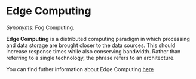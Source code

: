 # Edge Computing 

<!-- (Sustainability) -->

*Synonyms*: Fog Computing.


**Edge Computing** is a distributed computing paradigm in which processing and data storage are brought closer to the data sources. This should increase response times while also conserving bandwidth. Rather than referring to a single technology, the phrase refers to an architecture.

You can find futher information about Edge Computing [here](../../Societal_and_Environmental_Wellbeing/edge_computing.md)
